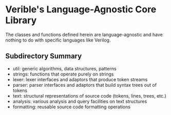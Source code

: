 # Verible's Language-Agnostic Core Library

The classes and functions defined herein are language-agnostic and have nothing
to do with specific languages like Verilog.

## Subdirectory Summary

*   util: generic algorithms, data structures, patterns
*   strings: functions that operate purely on strings
*   lexer: lexer interfaces and adaptors that produce token streams
*   parser: parser interfaces and adaptors that build syntax trees out of tokens
*   text: structural representations of source code (tokens, lines, trees, etc.)
*   analysis: various analysis and query facilities on text structures
*   formatting: reusable source code formatting operations

